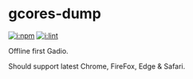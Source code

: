 # gcores-dump

[![i:npm]][l:npm]
[![i:lint]][l:lint]

Offline first Gadio.

Should support latest Chrome, FireFox, Edge & Safari.

[i:npm]: https://img.shields.io/npm/v/gcores-dump.svg
[l:npm]: https://www.npmjs.com/package/gcores-dump
[i:lint]: https://img.shields.io/badge/code_style-standard-yellow.svg
[l:lint]: https://standardjs.com
